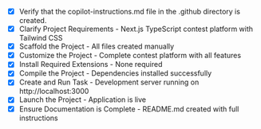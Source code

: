 <!-- Use this file to provide workspace-specific custom instructions to Copilot. -->
- [x] Verify that the copilot-instructions.md file in the .github directory is created.
- [x] Clarify Project Requirements - Next.js TypeScript contest platform with Tailwind CSS
- [x] Scaffold the Project - All files created manually
- [x] Customize the Project - Complete contest platform with all features
- [x] Install Required Extensions - None required
- [x] Compile the Project - Dependencies installed successfully
- [x] Create and Run Task - Development server running on http://localhost:3000
- [x] Launch the Project - Application is live
- [x] Ensure Documentation is Complete - README.md created with full instructions
